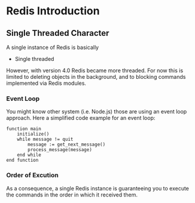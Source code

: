 # Redis Introduction

## Single Threaded Character

A single instance of Redis is basically 

* Single threaded

However, with version 4.0 Redis became more threaded. For now this is limited to deleting objects in the background, and to blocking commands implemented via Redis modules.

### Event Loop

You might know other system (i.e. Node.js) those are using an event loop approach. Here a simplified code example for an event loop:

```
function main
    initialize()
    while message != quit
        message := get_next_message()
        process_message(message)
    end while
end function
```

### Order of Excution

As a consequence, a single Redis instance is guaranteeing you to execute the commands in the order in which it received them.
